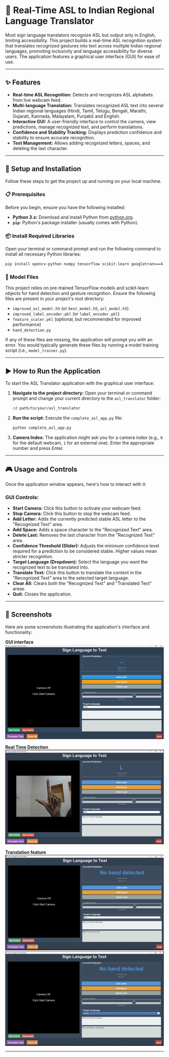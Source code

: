 # 🤟 Real-Time ASL to Indian Regional Language Translator

Most sign language translators recognize ASL but output only in English, limiting accessibility. This project builds a real-time ASL recognition system that translates recognized gestures into text across multiple Indian regional languages, promoting inclusivity and language accessibility for diverse users. The application features a graphical user interface (GUI) for ease of use.

-----

## ✨ Features

  * **Real-time ASL Recognition:** Detects and recognizes ASL alphabets from live webcam feed.
  * **Multi-language Translation:** Translates recognized ASL text into several Indian regional languages (Hindi, Tamil, Telugu, Bengali, Marathi, Gujarati, Kannada, Malayalam, Punjabi) and English.
  * **Interactive GUI:** A user-friendly interface to control the camera, view predictions, manage recognized text, and perform translations.
  * **Confidence and Stability Tracking:** Displays prediction confidence and stability to ensure accurate recognition.
  * **Text Management:** Allows adding recognized letters, spaces, and deleting the last character.

-----

## 🚀 Setup and Installation

Follow these steps to get the project up and running on your local machine.

### 📋 Prerequisites

Before you begin, ensure you have the following installed:

  * **Python 3.x:** Download and install Python from [python.org](https://www.python.org/downloads/).
  * **`pip`:** Python's package installer (usually comes with Python).

### 📦 Install Required Libraries

Open your terminal or command prompt and run the following command to install all necessary Python libraries:

```bash
pip install opencv-python numpy tensorflow scikit-learn googletrans==4.0.0-rc1 Pillow
```

### 🧠 Model Files

This project relies on pre-trained TensorFlow models and scikit-learn objects for hand detection and gesture recognition. Ensure the following files are present in your project's root directory:

  * `improved_asl_model.h5` (or `best_model.h5`, `asl_model.h5`)
  * `improved_label_encoder.pkl` (or `label_encoder.pkl`)
  * `feature_scaler.pkl` (optional, but recommended for improved performance)
  * `hand_detection.py`

If any of these files are missing, the application will prompt you with an error. You would typically generate these files by running a model training script (i.e., `model_trainer.py`).

-----

## ▶️ How to Run the Application

To start the ASL Translator application with the graphical user interface:

1.  **Navigate to the project directory:** Open your terminal or command prompt and change your current directory to the `asl_translator` folder:
    ```bash
    cd path/to/your/asl_translator
    ```
2.  **Run the script:** Execute the `complete_asl_app.py` file:
    ```bash
    python complete_asl_app.py
    ```
3.  **Camera Index:** The application might ask you for a camera index (e.g., `0` for the default webcam, `1` for an external one). Enter the appropriate number and press Enter.

-----

## 🎮 Usage and Controls

Once the application window appears, here's how to interact with it:

### GUI Controls:

  * **Start Camera:** Click this button to activate your webcam feed.
  * **Stop Camera:** Click this button to stop the webcam feed.
  * **Add Letter:** Adds the currently predicted stable ASL letter to the "Recognized Text" area.
  * **Add Space:** Adds a space character to the "Recognized Text" area.
  * **Delete Last:** Removes the last character from the "Recognized Text" area.
  * **Confidence Threshold (Slider):** Adjusts the minimum confidence level required for a prediction to be considered stable. Higher values mean stricter recognition.
  * **Target Language (Dropdown):** Select the language you want the recognized text to be translated into.
  * **Translate Text:** Click this button to translate the content in the "Recognized Text" area to the selected target language.
  * **Clear All:** Clears both the "Recognized Text" and "Translated Text" areas.
  * **Quit:** Closes the application.

-----

## 📸 Screenshots

Here are some screenshots illustrating the application's interface and functionality:

**GUI interface**
![complete_asl_app.py]({B46392A0-B288-4A56-A215-8B5D5E473E17}.png)

**Real Time Detection**
![REAL TIME DETECTION]({DC2F2A76-FD51-4EF5-B83B-53EEFFD04544}.png)

**Translation feature**
![translation]({DBBF4316-D794-44B2-8207-6BC85CD39CA6}.png)
![trabnslation]({AE51B066-6290-4B4D-A3E6-799B88471793}.png)

-----
